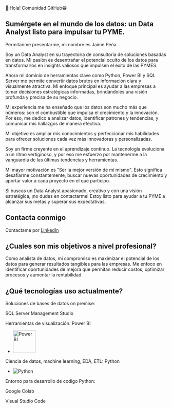 👋¡Hola! Comunidad GitHub😁
## Sumérgete en el mundo de los datos: un Data Analyst listo para impulsar tu PYME.

Permítanme presentarme, mi nombre es Jaime Peña.

Soy un Data Analyst en su trayectoria de consultoría de soluciones basadas en datos. Mi pasión es desentrañar el potencial oculto de los datos para transformarlos en insights valiosos que impulsen el éxito de las PYMES.

Ahora mi dominio de herramientas clave como Python, Power BI y SQL Server me permite convertir datos brutos en información clara y visualmente atractiva. Mi enfoque principal es ayudar a las empresas a tomar decisiones estratégicas informadas, brindándoles una visión profunda y precisa de su negocio.

Mi experiencia me ha enseñado que los datos son mucho más que números: son el combustible que impulsa el crecimiento y la innovación. Por eso, me dedico a analizar datos, identificar patrones y tendencias, y comunicar mis hallazgos de manera efectiva.

Mi objetivo es ampliar mis conocimientos y perfeccionar mis habilidades para ofrecer soluciones cada vez más innovadoras y personalizadas.

Soy un firme creyente en el aprendizaje continuo. La tecnología evoluciona a un ritmo vertiginoso, y por eso me esfuerzo por mantenerme a la vanguardia de las últimas tendencias y herramientas.

Mi mayor motivación es "Ser la mejor versión de mí mismo". Esto significa desafiarme constantemente, buscar nuevas oportunidades de crecimiento y aportar valor a cada proyecto en el que participo.

Si buscas un Data Analyst apasionado, creativo y con una visión estratégica, ¡no dudes en contactarme! Estoy listo para ayudar a tu PYME a alcanzar sus metas y superar sus expectativas.

## Contacta conmigo
Contactame por [LinkedIn](www.linkedin.com/in/jpeña23)

## ¿Cuales son mis objetivos a nivel profesional?
Como analista de datos, mi compromiso es maximizar el potencial de los datos para generar resultados tangibles para las empresas. Me enfoco en identificar oportunidades de mejora que permitan reducir costos, optimizar procesos y aumentar la rentabilidad.

## ¿Qué tecnologías uso actualmente?
Soluciones de bases de datos on premise:

SQL Server Management Studio

Herramientas de visualización:
Power BI
- <img src="https://upload.wikimedia.org/wikipedia/commons/c/cf/New_Power_BI_Logo.svg" alt="Power BI" width="70" height="70"/>

Ciencia de datos, machine learning, EDA, ETL:
 Python
- ![Python](https://upload.wikimedia.org/wikipedia/commons/c/c3/Python-logo-notext.svg)

Entorno para desarrollo de codigo Python:

Google Colab

Visual Studio Code
